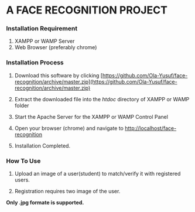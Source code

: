 # A FACE RECOGNITION PROJECT

### Installation Requirement

1. XAMPP or WAMP Server
2. Web Browser (preferably chrome)

### Installation Process

1. Download this software by clicking [https://github.com/Ola-Yusuf/face-recognition/archive/master.zip](https://github.com/Ola-Yusuf/face-recognition/archive/master.zip)
2. Extract the downloaded file into the _htdoc_ directory of XAMPP or WAMP folder
3. Start the Apache Server for the XAMPP or WAMP Control Panel

4. Open your browser (chrome) and navigate to [http://localhost/face-recognition](http://localhost/face-recognition)

5. Installation Completed.

### How To Use

1. Upload an image of a user(student) to match/verify it with registered users.

2. Registration requires two image of the user.

**Only .jpg formate is supported.**
